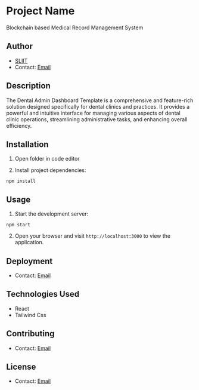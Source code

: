 # Project Name

Blockchain based Medical Record Management System

## Author

- [SLIIT](https://github.com/author-github-username)
- Contact: [Email](mailto:it21274466@my.sliit.lk)

## Description

The Dental Admin Dashboard Template is a comprehensive and feature-rich solution designed specifically for dental clinics and practices. It provides a powerful and intuitive interface for managing various aspects of dental clinic operations, streamlining administrative tasks, and enhancing overall efficiency.

## Installation

1. Open folder in code editor

2. Install project dependencies:

```shell
npm install
```

## Usage

1. Start the development server:

```shell
npm start
```

2. Open your browser and visit `http://localhost:3000` to view the application.

## Deployment

- Contact: [Email](mailto:it21274466@my.sliit.lk)

## Technologies Used

- React
- Tailwind Css

## Contributing

- Contact: [Email](mailto:it21274466@my.sliit.lk)

## License

- Contact: [Email](mailto:it21274466@my.sliit.lk)
